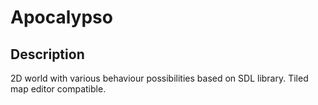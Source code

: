 # Apocalypso
## Description
  2D world with various behaviour possibilities based on SDL library. 
  Tiled map editor compatible.

  
